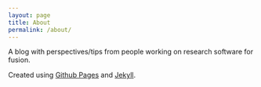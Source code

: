 ```yaml
---
layout: page
title: About
permalink: /about/
---
```

A blog with perspectives/tips from people working on research software for fusion.

Created using [Github Pages](https://pages.github.com/) and [Jekyll](https://jekyllrb.com/).

